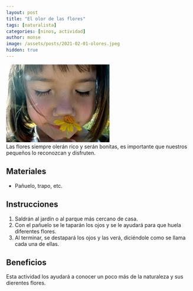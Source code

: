 ```yaml
---
layout: post
title: "El olor de las flores"
tags: [naturalista]
categories: [ninos, actividad]
author: monse
image: /assets/posts/2021-02-01-olores.jpeg
hidden: true
---
```

![Actividad de olores](/assets/posts/2021-02-01-olores.jpeg)<br/>
Las flores siempre olerán rico y serán bonitas, es importante que nuestros pequeños lo reconozcan y disfruten. 

## Materiales 
- Pañuelo, trapo, etc. 

## Instrucciones 
1. Saldrán al jardín o al parque más cercano de casa.
2. Con el pañuelo se le taparán los ojos y se le ayudará para que huela diferentes flores.
3. Al terminar, se destapará los ojos y las verá, diciéndole como se llama cada una de ellas. 

## Beneficios 
Esta actividad los ayudará a conocer un poco más de la naturaleza y sus dierentes flores.